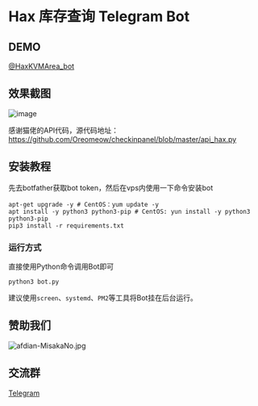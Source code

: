 # Hax 库存查询 Telegram Bot

## DEMO

[@HaxKVMArea_bot](https://t.me/HaxKVMArea_bot)

## 效果截图

![image](https://user-images.githubusercontent.com/96560028/151803651-0d670259-e7f4-430f-9b92-3337880ccf26.png)

感谢猫佬的API代码，源代码地址：https://github.com/Oreomeow/checkinpanel/blob/master/api_hax.py

## 安装教程

先去botfather获取bot token，然后在vps内使用一下命令安装bot

```shell
apt-get upgrade -y # CentOS：yum update -y
apt install -y python3 python3-pip # CentOS: yun install -y python3 python3-pip
pip3 install -r requirements.txt
```

### 运行方式

直接使用Python命令调用Bot即可
```shell
python3 bot.py
```
建议使用`screen`、`systemd`、`PM2`等工具将Bot挂在后台运行。

## 赞助我们

![afdian-MisakaNo.jpg](https://s2.loli.net/2021/12/25/SimocqwhVg89NQJ.jpg)

## 交流群
[Telegram](https://t.me/misakanetcn)
